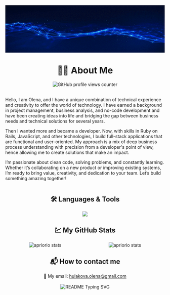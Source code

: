 <div style="display: flex; justify-content: center;">
  <img alt="banner" height="150px" width="100%" src="apriorio.gif">
</div>

<div style="text-align: center;">
  <h1>💙💛 About Me</h1>
  <img src="https://komarev.com/ghpvc/?username=apriorio&color=blue" alt="GitHub profile views counter">
</div><br>

Hello, I am Olena, and I have a unique combination of technical experience and creativity to offer the world of technology.
I have earned a background in project management, business analysis, and no-code development and have been creating ideas into life and bridging the gap between business needs and technical solutions for several years.

Then I wanted more and became a developer.
Now, with skills in Ruby on Rails, JavaScript, and other technologies, I build full-stack applications that are functional and user-oriented.
My approach is a mix of deep business process understanding with precision from a developer's point of view, hence allowing me to create solutions that make an impact.

I’m passionate about clean code, solving problems, and constantly learning. Whether it’s collaborating on a new product or improving existing systems, I’m ready to bring value, creativity, and dedication to your team. Let’s build something amazing together!

<!-- ## 🛠 &nbsp;Languages & Tools -->
<div>
  <div style="display: flex; justify-content: center;">
    <h2>🛠 Languages & Tools</h2>
  </div>

  <div style="display: flex; justify-content: center;">
    <img src="https://skillicons.dev/icons?i=ruby,rails,html,css,bootstrap,sass,javascript,mysql,postgresql,sqlite,figma,wordpress&perline=">
  </div>
</div>

<!-- ## &nbsp; My GitHub Stats -->
<div style="display: flex; justify-content: center;">
  <h2>💹 My GitHub Stats</h2>
</div>
<div style="display: flex; justify-content: space-around">
  <img src="https://github-readme-stats.vercel.app/api/top-langs?username=apriorio&layout=compact&show_icons=true&theme=react" alt="apriorio stats">
  <img src="https://github-readme-stats.vercel.app/api?username=apriorio&show_icons=true&theme=react" alt="apriorio stats">
</div>

<!-- ## ⚙️ &nbsp; How to contact me -->
<div style="text-align: center;">
  <h2>📬 How to contact me</h2>
  📩 My email: <a href="mailto:hulakova.olena@gmail.com">hulakova.olena@gmail.com</a>
</div>

<br>
<div style="display: flex; justify-content: center;">
  <img src="https://readme-typing-svg.demolab.com/?lines=Message+me+to+create+something+amazing+together!&font=Fira%20Code&center=true&width=1000&height=50&color=5AA4FF&duration=4000&pause=1000" alt="README Typing SVG">
</div>

<!--
**aprioriO/apriorio** is a ✨ _special_ ✨ repository because its `README.md` (this file) appears on your GitHub profile.

Here are some ideas to get you started:

- 🔭 I’m currently working on ...
- 🌱 I’m currently learning ...
- 👯 I’m looking to collaborate on ...
- 🤔 I’m looking for help with ...
- 💬 Ask me about ...
- 📫 How to reach me: ...
- 😄 Pronouns: ...
- ⚡ Fun fact: ...
-->
